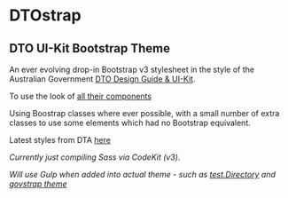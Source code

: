 # DTOstrap
## DTO UI-Kit Bootstrap Theme

An ever evolving drop-in Bootstrap v3 stylesheet in the style of the Australian Government [DTO Design Guide &amp; UI-Kit](https://gov-au-ui-kit.apps.staging.digital.gov.au/).


To use the look of [all their components](http://gov-au-ui-kit.apps.staging.digital.gov.au/examples/all.html)

Using Boostrap classes where ever possible, with a small number of extra classes to use some elements which had no Bootstrap equivalent.

Latest styles from DTA [here](http://guides.service.gov.au/design-guide/)



*Currently just compiling Sass via CodeKit (v3).*

*Will use Gulp when added into actual theme - such as [test.Directory](https://test.directory.gov.au/) and [govstrap theme](https://github.com/govCMS/govstrap)*
